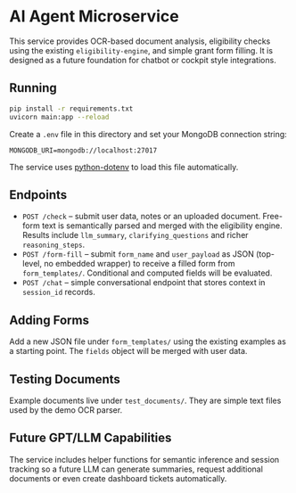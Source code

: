 # AI Agent Microservice

This service provides OCR-based document analysis, eligibility checks using the
existing `eligibility-engine`, and simple grant form filling. It is designed as a
future foundation for chatbot or cockpit style integrations.

## Running

```bash
pip install -r requirements.txt
uvicorn main:app --reload
```

Create a `.env` file in this directory and set your MongoDB connection string:

```
MONGODB_URI=mongodb://localhost:27017
```

The service uses [python-dotenv](https://github.com/theskumar/python-dotenv) to
load this file automatically.

## Endpoints

- `POST /check` – submit user data, notes or an uploaded document. Free-form
  text is semantically parsed and merged with the eligibility engine. Results
  include `llm_summary`, `clarifying_questions` and richer `reasoning_steps`.
- `POST /form-fill` – submit `form_name` and `user_payload` as JSON (top-level,
  no embedded wrapper) to receive a filled form from `form_templates/`.
  Conditional and computed fields will be evaluated.
- `POST /chat` – simple conversational endpoint that stores context in
  `session_id` records.

## Adding Forms

Add a new JSON file under `form_templates/` using the existing examples as a
starting point. The `fields` object will be merged with user data.

## Testing Documents

Example documents live under `test_documents/`. They are simple text files used
by the demo OCR parser.

## Future GPT/LLM Capabilities

The service includes helper functions for semantic inference and session
tracking so a future LLM can generate summaries, request additional documents or
even create dashboard tickets automatically.
